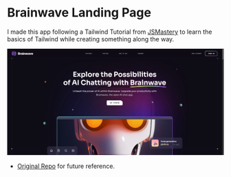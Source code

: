 # Brainwave Landing Page

I made this app following a Tailwind Tutorial from [JSMastery](https://www.youtube.com/watch?v=B91wc5dCEBA) to learn the basics of Tailwind while creating something along the way.

![image info](./brainwave.png)

- [Original Repo](https://github.com/adrianhajdin/brainwave/tree/main) for future reference.
